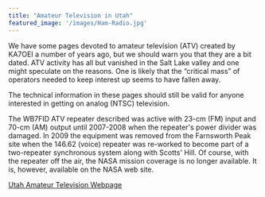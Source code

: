 ```yaml
---
title: "Amateur Television in Utah"
featured_image: '/images/Ham-Radio.jpg'
---
```


We have some pages devoted to amateur television (ATV) created by KA7OEI a number of years ago, but we should warn you that they are a bit dated. ATV activity has all but vanished in the Salt Lake valley and one might speculate on the reasons. One is likely that the “critical mass” of operators needed to keep interest up seems to have fallen away.

The technical information in these pages should still be valid for anyone interested in getting on analog (NTSC) television.

The WB7FID ATV repeater described was active with 23-cm (FM) input and 70-cm (AM) output until 2007-2008 when the repeater's power divider was damaged. In 2009 the equipment was removed from the Farnsworth Peak site when the 146.62 (voice) repeater was re-worked to become part of a two-repeater synchronous system along with Scotts' Hill. Of course, with the repeater off the air, the NASA mission coverage is no longer available. It is, however, available on the NASA web site.

[Utah Amateur Television Webpage](https://www.utaharc.org/utah_atv/inactive_utah_atv.html)

